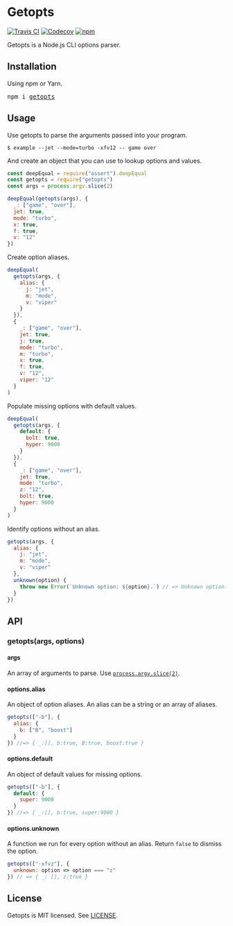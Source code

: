 # Getopts
[![Travis CI](https://img.shields.io/travis/getopts/getopts/master.svg)](https://travis-ci.org/getopts/getopts)
[![Codecov](https://img.shields.io/codecov/c/github/getopts/getopts/master.svg)](https://codecov.io/gh/getopts/getopts)
[![npm](https://img.shields.io/npm/v/getopts.svg)](https://www.npmjs.org/package/getopts)

Getopts is a Node.js CLI options parser.

## Installation

Using npm or Yarn.

<pre>
npm i <a href="https://www.npmjs.com/package/getopts">getopts</a>
</pre>

## Usage

Use getopts to parse the arguments passed into your program.

```console
$ example --jet --mode=turbo -xfv12 -- game over
```

And create an object that you can use to lookup options and values.

```js
const deepEqual = require("assert").deepEqual
const getopts = require("getopts")
const args = process.argv.slice(2)

deepEqual(getopts(args), {
  _: ["game", "over"],
  jet: true,
  mode: "turbo",
  x: true,
  f: true,
  v: "12"
})
```

Create option aliases.

```js
deepEqual(
  getopts(args, {
    alias: {
      j: "jet",
      m: "mode",
      v: "viper"
    }
  }),
  {
    _: ["game", "over"],
    jet: true,
    j: true,
    mode: "turbo",
    m: "turbo",
    x: true,
    f: true,
    v: "12",
    viper: "12"
  }
)
```

Populate missing options with default values.

```js
deepEqual(
  getopts(args, {
    default: {
      bolt: true,
      hyper: 9000
    }
  }),
  {
    _: ["game", "over"],
    jet: true,
    mode: "turbo",
    z: "12",
    bolt: true,
    hyper: 9000
  }
)
```

Identify options without an alias.

```js
getopts(args, {
  alias: {
    j: "jet",
    m: "mode",
    v: "viper"
  },
  unknown(option) {
    throw new Error(`Unknown option: ${option}.`) // => Unknown option: x.
  }
})
```

## API

### getopts(args, options)
#### args

An array of arguments to parse. Use [`process.argv.slice(2)`](https://nodejs.org/docs/latest/api/process.html#process_process_argv).

#### options.alias

An object of option aliases. An alias can be a string or an array of aliases.

```js
getopts(["-b"], {
  alias: {
    b: ["B", "boost"]
  }
}) //=> { _:[], b:true, B:true, boost:true }
```

#### options.default

An object of default values for missing options.

```js
getopts(["-b"], {
  default: {
    super: 9000
  }
}) //=> { _:[], b:true, super:9000 }
```

#### options.unknown

A function we run for every option without an alias. Return `false` to dismiss the option.

```js
getopts(["-xfvz"], {
  unknown: option => option === "z"
}) // => { _: [], z:true }
```

## License

Getopts is MIT licensed. See [LICENSE](LICENSE.md).


